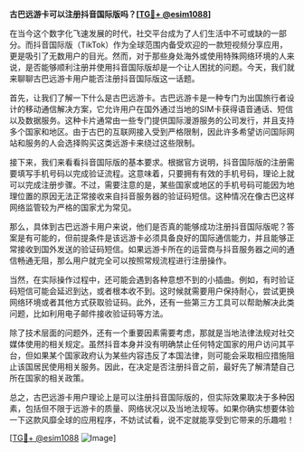 **古巴远游卡可以注册抖音国际版吗？[[TG💪+ @esim1088](https://t.me/s/esim1088)]**

在当今这个数字化飞速发展的时代，社交平台成为了人们生活中不可或缺的一部分。而抖音国际版（TikTok）作为全球范围内备受欢迎的一款短视频分享应用，更是吸引了无数用户的目光。然而，对于那些身处海外或使用特殊网络环境的人来说，是否能够顺利注册并使用抖音国际版却是一个让人困扰的问题。今天，我们就来聊聊古巴远游卡用户能否注册抖音国际版这一话题。

首先，让我们了解一下什么是古巴远游卡。古巴远游卡是一种专门为出国旅行者设计的移动通信解决方案，它允许用户在国外通过当地的SIM卡获得语音通话、短信以及数据服务。这种卡片通常由一些专门提供国际漫游服务的公司发行，并且支持多个国家和地区。由于古巴的互联网接入受到严格限制，因此许多希望访问国际网站和服务的人会选择购买这类远游卡来绕过这些限制。

接下来，我们来看看抖音国际版的基本要求。根据官方说明，抖音国际版的注册需要填写手机号码以完成验证流程。这意味着，只要拥有有效的手机号码，理论上就可以完成注册步骤。不过，需要注意的是，某些国家或地区的手机号码可能因为地理位置的原因无法正常接收来自抖音服务器的验证码短信。这种情况在像古巴这样网络监管较为严格的国家尤为常见。

那么，具体到古巴远游卡用户来说，他们是否真的能够成功注册抖音国际版呢？答案是有可能的，但前提条件是该远游卡必须具备良好的国际通信能力，并且能够正常接收到国外发送的验证码短信。如果远游卡所在的运营商与抖音服务器之间的通信畅通无阻，那么用户就完全可以按照常规流程进行注册操作。

当然，在实际操作过程中，还可能会遇到各种意想不到的小插曲。例如，有时验证码短信可能会延迟到达，或者根本收不到。这时候就需要用户保持耐心，尝试更换网络环境或者其他方式获取验证码。此外，还有一些第三方工具可以帮助解决此类问题，比如利用电子邮件接收验证码等方法。

除了技术层面的问题外，还有一个重要因素需要考虑，那就是当地法律法规对社交媒体使用的相关规定。虽然抖音本身并没有明确禁止任何特定国家的用户访问其平台，但如果某个国家政府认为某些内容违反了本国法律，则可能会采取相应措施阻止该国居民使用相关服务。因此，在决定是否注册抖音之前，最好先了解清楚自己所在国家的相关政策。

总之，古巴远游卡用户理论上是可以注册抖音国际版的，但实际效果取决于多种因素，包括但不限于远游卡的质量、网络状况以及当地法规等。如果你确实想要体验一下这款风靡全球的应用程序，不妨试试看，说不定就能享受到它带来的乐趣啦！

[[TG💪+ @esim1088](https://t.me/s/esim1088) ![Image](https://i.postimg.cc/4NQfJmqS/Snipaste-2025-05-13-00-14-12.png)]